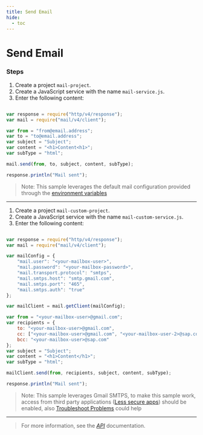 ```yaml
---
title: Send Email
hide:
  - toc
---
```


Send Email
===

### Steps

1. Create a project `mail-project`.
2. Create a JavaScript service with the name `mail-service.js`.
3. Enter the following content:

```javascript

var response = require("http/v4/response");
var mail = require("mail/v4/client");

var from = "from@email.address";
var to = "to@email.address";
var subject = "Subject";
var content = "<h1>Content<h1>";
var subType = "html";

mail.send(from, to, subject, content, subType);

response.println("Mail sent");

```
> Note: This sample leverages the default mail configuration provided through the [environment variables](../help/setup_environment_variables.html)

---

1. Create a project `mail-custom-project`.
2. Create a JavaScript service with the name `mail-custom-service.js`.
3. Enter the following content:

```javascript

var response = require("http/v4/response");
var mail = require("mail/v4/client");

var mailConfig = {
	"mail.user": "<your-mailbox-user>",
	"mail.password": "<your-mailbox-password>",
	"mail.transport.protocol": "smtps",
	"mail.smtps.host": "smtp.gmail.com",
	"mail.smtps.port": "465",
	"mail.smtps.auth": "true"
};

var mailClient = mail.getClient(mailConfig);

var from = "<your-mailbox-user>@gmail.com";
var recipients = {
	to: "<your-mailbox-user>@gmail.com",
	cc: ["<your-mailbox-user>@gmail.com", "<your-mailbox-user-2>@sap.com"],
	bcc: "<your-mailbox-user>@sap.com"
};
var subject = "Subject";
var content = "<h1>Content</h1>";
var subType = "html";

mailClient.send(from, recipients, subject, content, subType);

response.println("Mail sent");

```
> Note: This sample leverages Gmail SMTPS, to make this sample work, access from third party applications ([Less secure apps](https://support.google.com/accounts/answer/6010255?hl=en)) should be enabled, also [Troubleshoot Problems](https://support.google.com/mail/answer/78754) could help

---

> For more information, see the *[API](../api/)* documentation.
